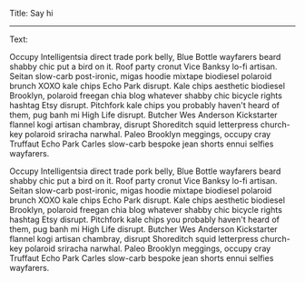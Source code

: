 Title: Say hi

----

Text:

Occupy Intelligentsia direct trade pork belly, Blue Bottle wayfarers beard shabby chic put a bird on it. Roof party cronut Vice Banksy lo-fi artisan. Seitan slow-carb post-ironic, migas hoodie mixtape biodiesel polaroid brunch XOXO kale chips Echo Park disrupt. Kale chips aesthetic biodiesel Brooklyn, polaroid freegan chia blog whatever shabby chic bicycle rights hashtag Etsy disrupt. Pitchfork kale chips you probably haven't heard of them, pug banh mi High Life disrupt. Butcher Wes Anderson Kickstarter flannel kogi artisan chambray, disrupt Shoreditch squid letterpress church-key polaroid sriracha narwhal. Paleo Brooklyn meggings, occupy cray Truffaut Echo Park Carles slow-carb bespoke jean shorts ennui selfies wayfarers.

Occupy Intelligentsia direct trade pork belly, Blue Bottle wayfarers beard shabby chic put a bird on it. Roof party cronut Vice Banksy lo-fi artisan. Seitan slow-carb post-ironic, migas hoodie mixtape biodiesel polaroid brunch XOXO kale chips Echo Park disrupt. Kale chips aesthetic biodiesel Brooklyn, polaroid freegan chia blog whatever shabby chic bicycle rights hashtag Etsy disrupt. Pitchfork kale chips you probably haven't heard of them, pug banh mi High Life disrupt. Butcher Wes Anderson Kickstarter flannel kogi artisan chambray, disrupt Shoreditch squid letterpress church-key polaroid sriracha narwhal. Paleo Brooklyn meggings, occupy cray Truffaut Echo Park Carles slow-carb bespoke jean shorts ennui selfies wayfarers.

